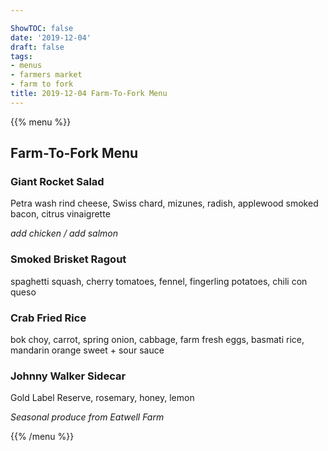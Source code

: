 ```yaml
---

ShowTOC: false
date: '2019-12-04'
draft: false
tags:
- menus
- farmers market
- farm to fork
title: 2019-12-04 Farm-To-Fork Menu
---
```


{{% menu %}}

## Farm-To-Fork Menu

### Giant Rocket Salad

Petra wash rind cheese, Swiss chard, mizunes, radish,
applewood smoked bacon, citrus vinaigrette

*add chicken / add salmon*

### Smoked Brisket Ragout

spaghetti squash, cherry tomatoes, fennel,
fingerling potatoes, chili con queso

### Crab Fried Rice

bok choy, carrot, spring onion, cabbage, farm fresh eggs, 
basmati rice, mandarin orange sweet \+ sour sauce

### Johnny Walker Sidecar

Gold Label Reserve, rosemary, honey, lemon


*Seasonal produce from Eatwell Farm*

{{% /menu %}}
